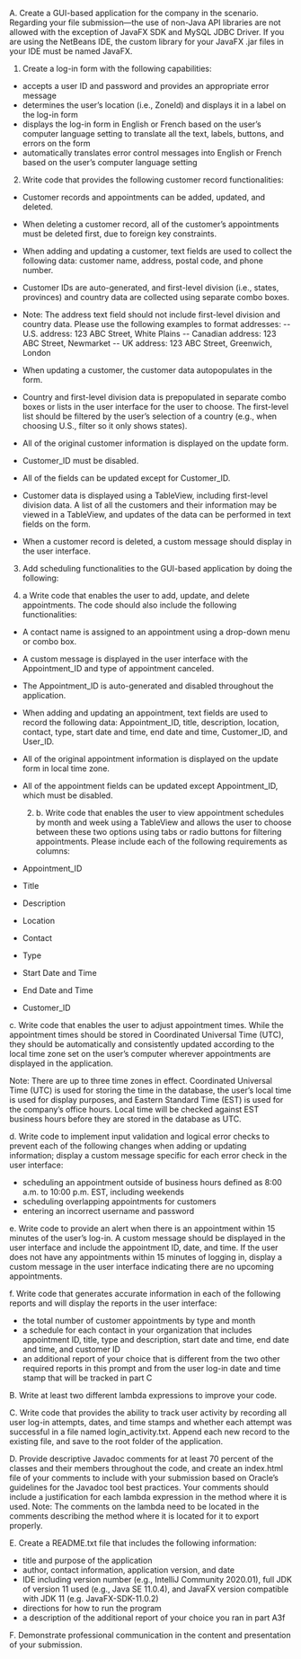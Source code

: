 A. Create a GUI-based application for the company in the scenario. Regarding your file submission—the use of non-Java API libraries are not allowed with the exception of JavaFX SDK and MySQL JDBC Driver. If you are using the NetBeans IDE, the custom library for your JavaFX .jar files in your IDE must be named JavaFX.
1. Create a log-in form with the following capabilities:
- accepts a user ID and password and provides an appropriate error message
- determines the user’s location (i.e., ZoneId) and displays it in a label on the log-in form
- displays the log-in form in English or French based on the user’s computer language setting to translate all the text, labels, buttons, and errors on the form
- automatically translates error control messages into English or French based on the user’s computer language setting
 
2. Write code that provides the following customer record functionalities:
- Customer records and appointments can be added, updated, and deleted.
- When deleting a customer record, all of the customer’s appointments must be deleted first, due to foreign key constraints.
- When adding and updating a customer, text fields are used to collect the following data: customer name, address, postal code, and phone number.
- Customer IDs are auto-generated, and first-level division (i.e., states, provinces) and country data are collected using separate combo boxes.
 
- Note: The address text field should not include first-level division and country data. Please use the following examples to format addresses:
-- U.S. address: 123 ABC Street, White Plains
-- Canadian address: 123 ABC Street, Newmarket
-- UK address: 123 ABC Street, Greenwich, London
 
- When updating a customer, the customer data autopopulates in the form.
- Country and first-level division data is prepopulated in separate combo boxes or lists in the user interface for the user to choose. The first-level list should be filtered by the user’s selection of a country (e.g., when choosing U.S., filter so it only shows states).
- All of the original customer information is displayed on the update form.
- Customer_ID must be disabled.
- All of the fields can be updated except for Customer_ID.
- Customer data is displayed using a TableView, including first-level division data. A list of all the customers and their information may be viewed in a TableView, and updates of the data can be performed in text fields on the form.
- When a customer record is deleted, a custom message should display in the user interface.
 
3. Add scheduling functionalities to the GUI-based application by doing the following:

  1. a Write code that enables the user to add, update, and delete appointments. The code should also include the following functionalities:
- A contact name is assigned to an appointment using a drop-down menu or combo box.
- A custom message is displayed in the user interface with the Appointment_ID and type of appointment canceled.
- The Appointment_ID is auto-generated and disabled throughout the application.
- When adding and updating an appointment, text fields are used to record the following data: Appointment_ID, title, description, location, contact, type, start date and time, end date and time, Customer_ID, and User_ID.
- All of the original appointment information is displayed on the update form in local time zone.
- All of the appointment fields can be updated except Appointment_ID, which must be disabled.
 
  2. b. Write code that enables the user to view appointment schedules by month and week using a TableView and allows the user to choose between these two options using tabs or radio buttons for filtering appointments. Please include each of the following requirements as columns:
- Appointment_ID
- Title
- Description
- Location
- Contact
- Type
- Start Date and Time
- End Date and Time
- Customer_ID
 
c. Write code that enables the user to adjust appointment times. While the appointment times should be stored in Coordinated Universal Time (UTC), they should be automatically and consistently updated according to the local time zone set on the user’s computer wherever appointments are displayed in the application.
 
Note: There are up to three time zones in effect. Coordinated Universal Time (UTC) is used for storing the time in the database, the user’s local time is used for display purposes, and Eastern Standard Time (EST) is used for the company’s office hours. Local time will be checked against EST business hours before they are stored in the database as UTC.
 
d. Write code to implement input validation and logical error checks to prevent each of the following changes when adding or updating information; display a custom message specific for each error check in the user interface:
- scheduling an appointment outside of business hours defined as 8:00 a.m. to 10:00 p.m. EST, including weekends
- scheduling overlapping appointments for customers
- entering an incorrect username and password
 
e. Write code to provide an alert when there is an appointment within 15 minutes of the user’s log-in. A custom message should be displayed in the user interface and include the appointment ID, date, and time. If the user does not have any appointments within 15 minutes of logging in, display a custom message in the user interface indicating there are no upcoming appointments.

f. Write code that generates accurate information in each of the following reports and will display the reports in the user interface: 
- the total number of customer appointments by type and month
- a schedule for each contact in your organization that includes appointment ID, title, type and description, start date and time, end date and time, and customer ID
- an additional report of your choice that is different from the two other required reports in this prompt and from the user log-in date and time stamp that will be tracked in part C
 
B. Write at least two different lambda expressions to improve your code.
 
C. Write code that provides the ability to track user activity by recording all user log-in attempts, dates, and time stamps and whether each attempt was successful in a file named login_activity.txt. Append each new record to the existing file, and save to the root folder of the application.
 
D. Provide descriptive Javadoc comments for at least 70 percent of the classes and their members throughout the code, and create an index.html file of your comments to include with your submission based on Oracle’s guidelines for the Javadoc tool best practices. Your comments should include a justification for each lambda expression in the method where it is used.
Note: The comments on the lambda need to be located in the comments describing the method where it is located for it to export properly.
 
E. Create a README.txt file that includes the following information:
- title and purpose of the application
- author, contact information, application version, and date
- IDE including version number (e.g., IntelliJ Community 2020.01), full JDK of version 11 used (e.g., Java SE 11.0.4), and JavaFX version compatible with JDK 11 (e.g. JavaFX-SDK-11.0.2)
- directions for how to run the program
- a description of the additional report of your choice you ran in part A3f
 
F. Demonstrate professional communication in the content and presentation of your submission.

